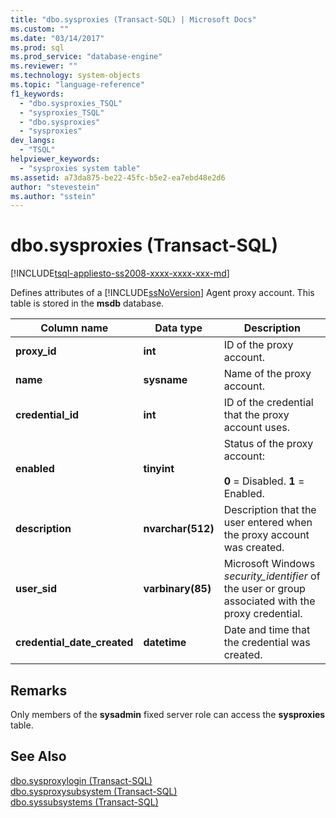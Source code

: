 ```yaml
---
title: "dbo.sysproxies (Transact-SQL) | Microsoft Docs"
ms.custom: ""
ms.date: "03/14/2017"
ms.prod: sql
ms.prod_service: "database-engine"
ms.reviewer: ""
ms.technology: system-objects
ms.topic: "language-reference"
f1_keywords: 
  - "dbo.sysproxies_TSQL"
  - "sysproxies_TSQL"
  - "dbo.sysproxies"
  - "sysproxies"
dev_langs: 
  - "TSQL"
helpviewer_keywords: 
  - "sysproxies system table"
ms.assetid: a73da875-be22-45fc-b5e2-ea7ebd48e2d6
author: "stevestein"
ms.author: "sstein"
---
```

# dbo.sysproxies (Transact-SQL)
[!INCLUDE[tsql-appliesto-ss2008-xxxx-xxxx-xxx-md](../../includes/tsql-appliesto-ss2008-xxxx-xxxx-xxx-md.md)]

  Defines attributes of a [!INCLUDE[ssNoVersion](../../includes/ssnoversion-md.md)] Agent proxy account. This table is stored in the **msdb** database.  
  
|Column name|Data type|Description|  
|-----------------|---------------|-----------------|  
|**proxy_id**|**int**|ID of the proxy account.|  
|**name**|**sysname**|Name of the proxy account.|  
|**credential_id**|**int**|ID of the credential that the proxy account uses.|  
|**enabled**|**tinyint**|Status of the proxy account:<br /><br /> **0** = Disabled. **1** = Enabled.|  
|**description**|**nvarchar(512)**|Description that the user entered when the proxy account was created.|  
|**user_sid**|**varbinary(85)**|Microsoft Windows *security_identifier* of the user or group associated with the proxy credential.|  
|**credential_date_created**|**datetime**|Date and time that the credential was created.|  
  
## Remarks  
 Only members of the **sysadmin** fixed server role can access the **sysproxies** table.  
  
## See Also  
 [dbo.sysproxylogin &#40;Transact-SQL&#41;](../../relational-databases/system-tables/dbo-sysproxylogin-transact-sql.md)   
 [dbo.sysproxysubsystem &#40;Transact-SQL&#41;](../../relational-databases/system-tables/dbo-sysproxysubsystem-transact-sql.md)   
 [dbo.syssubsystems &#40;Transact-SQL&#41;](../../relational-databases/system-tables/dbo-syssubsystems-transact-sql.md)  
  
  
